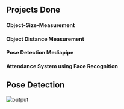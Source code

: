 ## Projects Done

#### Object-Size-Measurement
#### Object Distance Measurement
#### Pose Detection Mediapipe
#### Attendance System using Face Recognition


## Pose Detection





![output](https://user-images.githubusercontent.com/17081707/183121273-b0e5e014-8158-43df-b40c-a63b0b5479e9.gif)

  
 

